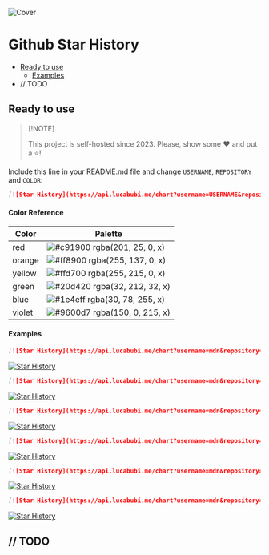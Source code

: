 
![Cover](https://i.ibb.co/C5dzx2K/IMG-9867-1.jpg)

# Github Star History
- [Ready to use](#ready-to-use)
    - [Examples](#examples)
- // TODO

## Ready to use

> \[!NOTE]
>
> This project is self-hosted since 2023. Please, show some :hearts: and put a :star:!

Include this line in your README.md file and change `USERNAME`, `REPOSITORY` and `COLOR`:

```md
[![Star History](https://api.lucabubi.me/chart?username=USERNAME&repository=REPOSITORY&color=COLOR)](https://github.com/lucabubi/star-history)
```

#### Color Reference

| Color             | Palette                                                            |
| ----------------- | ------------------------------------------------------------------ |
| red | ![#c91900](https://placehold.co/15x15/c91900/c91900.png) rgba(201, 25, 0, x) |
| orange | ![#ff8900](https://placehold.co/15x15/ff8900/ff8900.png) rgba(255, 137, 0, x) |
| yellow | ![#ffd700](https://placehold.co/15x15/ffd700/ffd700.png) rgba(255, 215, 0, x) |
| green | ![#20d420](https://placehold.co/15x15/20d420/20d420.png) rgba(32, 212, 32, x) |
| blue | ![#1e4eff](https://placehold.co/15x15/1e4eff/1e4eff.png) rgba(30, 78, 255, x) |
| violet | ![#9600d7](https://placehold.co/15x15/9600d7/9600d7.png) rgba(150, 0, 215, x) |

#### Examples

```md
[![Star History](https://api.lucabubi.me/chart?username=mdn&repository=js-examples&color=red)](https://github.com/lucabubi/star-history)
```
[![Star History](https://api.lucabubi.me/chart?username=mdn&repository=js-examples&color=red)](https://github.com/lucabubi/star-history)

```md
[![Star History](https://api.lucabubi.me/chart?username=mdn&repository=js-examples&color=orange)](https://github.com/lucabubi/star-history)
```
[![Star History](https://api.lucabubi.me/chart?username=mdn&repository=js-examples&color=orange)](https://github.com/lucabubi/star-history)

```md
[![Star History](https://api.lucabubi.me/chart?username=mdn&repository=js-examples&color=yellow)](https://github.com/lucabubi/star-history)
```
[![Star History](https://api.lucabubi.me/chart?username=mdn&repository=js-examples&color=yellow)](https://github.com/lucabubi/star-history)

```md
[![Star History](https://api.lucabubi.me/chart?username=mdn&repository=js-examples&color=green)](https://github.com/lucabubi/star-history)
```
[![Star History](https://api.lucabubi.me/chart?username=mdn&repository=js-examples&color=green)](https://github.com/lucabubi/star-history)

```md
[![Star History](https://api.lucabubi.me/chart?username=mdn&repository=js-examples&color=blue)](https://github.com/lucabubi/star-history)
```
[![Star History](https://api.lucabubi.me/chart?username=mdn&repository=js-examples&color=blue)](https://github.com/lucabubi/star-history)

```md
[![Star History](https://api.lucabubi.me/chart?username=mdn&repository=js-examples)](https://github.com/lucabubi/star-history)
```
[![Star History](https://api.lucabubi.me/chart?username=mdn&repository=js-examples)](https://github.com/lucabubi/star-history)

## // TODO
